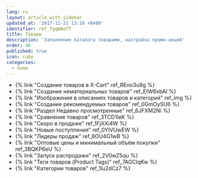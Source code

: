 ```yaml
---
lang: ru
layout: article_with_sidebar
updated_at: '2017-11-21 13:16 +0400'
identifier: ref_TgqWAeT7
title: Товары
description: 'Заполнение каталога товарами, настройка промо-акций'
order: 40
published: true
icon: cube
categories:
  - home
---
```

*   {% link "Создание товаров в X-Cart" ref_REno3u9g %}
*   {% link "Создание нематериальных товаров" ref_EtW6xbAl %}
*   {% link "Изображения в описаниях товаров и категорий" ref_img %}
*   {% link "Создание рекомендуемых товаров" ref_0GmOySU6 %}
*   {% link "Раздел Недавно просмотренные" ref_6JFXM2Ni %}
*   {% link "Сравнение товаров" ref_3TCD1IeK %}
*   {% link "Скоро в продаже" ref_1FjXXi4W %}
*   {% link "Новые поступления" ref_0YIVUwEW %}
*   {% link "Лидеры продаж" ref_6OU4G1wB %}
*   {% link "Оптовые цены и минимальный объём покупки" ref_3BQKP6eU %}
*   {% link "Запуск распродажи" ref_2V0wZ5qu %}
*   {% link "Теги товаров (Product Tags)" ref_7AGCIqKw %}
*   {% link "Категории товаров" ref_1Iu2dCz7 %}